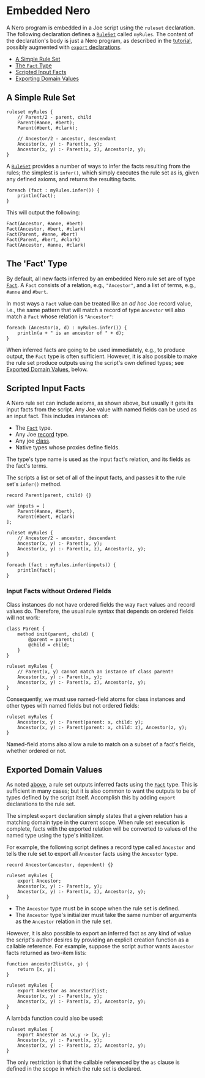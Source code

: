 # Embedded Nero

A Nero program is embedded in a Joe script using the `ruleset` 
declaration.  The following declaration defines a
[`RuleSet`](../library/type.joe.RuleSet.md)
called `myRules`. The content of the declaration's body is just a
Nero program, as described in the [tutorial](nero_tutorial.md),
possibly augmented with 
[`export` declarations](#exported-outputs).

- [A Simple Rule Set](#a-simple-rule-set)
- [The `Fact` Type](#the-fact-type)
- [Scripted Input Facts](#scripted-input-facts)
- [Exporting Domain Values](#exporting-domain-values)

## A Simple Rule Set

```joe
ruleset myRules {
    // Parent/2 - parent, child
    Parent(#anne, #bert);
    Parent(#bert, #clark);

    // Ancestor/2 - ancestor, descendant
    Ancestor(x, y) :- Parent(x, y);
    Ancestor(x, y) :- Parent(x, z), Ancestor(z, y);
}
```

A [`RuleSet`](../library/type.joe.RuleSet.md) provides a number of
ways to infer the facts resulting from the rules; the simplest is
`infer()`, which simply executes the rule set as is, given any
defined axioms, and returns the resulting facts.

```joe
foreach (fact : myRules.infer()) {
    println(fact);
}
```

This will output the following:

```
Fact(Ancestor, #anne, #bert)
Fact(Ancestor, #bert, #clark)
Fact(Parent, #anne, #bert)
Fact(Parent, #bert, #clark)
Fact(Ancestor, #anne, #clark)
```

## The 'Fact' Type

By default, all new facts inferred by an embedded Nero rule set are of 
type [`Fact`](../library/type.joe.Fact.md).  A `Fact` consists of a 
relation, e.g., `"Ancestor"`, and a list of terms, e.g., `#anne` and 
`#bert`. 

In most ways a `Fact` value can be treated like an 
_ad hoc_ Joe record value, i.e., the same pattern that will match a record of
type `Ancestor` will also match a `Fact` whose relation is `"Ancestor"`:

```joe
foreach (Ancestor(a, d) : myRules.infer()) {
    println(a + " is an ancestor of " + d);
}
```

When inferred facts are going to be used immediately, e.g., to produce
output, the `Fact` type is often sufficient.  However, it is also possible
to make the rule set produce outputs using the script's own defined
types; see [Exported Domain Values](#exported-domain-values), below.

## Scripted Input Facts

A Nero rule set can include axioms, as shown above, but usually it gets its
input facts from the script.  Any Joe value with named fields can be used
as an input fact.  This includes instances of:

- The [`Fact`](../library/type.joe.Fact.md) type.
- Any Joe [record](../records.md) type.
- Any joe [class](../classes.md).
- Native types whose proxies define fields.

The type's type name is used as the input fact's relation, and its 
fields as the fact's terms.

The scripts a list or set of all of the input facts, and passes it
to the rule set's `infer()` method.

```joe
record Parent(parent, child) {}

var inputs = [
    Parent(#anne, #bert),
    Parent(#bert, #clark)
];

ruleset myRules {
    // Ancestor/2 - ancestor, descendant
    Ancestor(x, y) :- Parent(x, y);
    Ancestor(x, y) :- Parent(x, z), Ancestor(z, y);
}

foreach (fact : myRules.infer(inputs)) {
    println(fact);
}
```

### Input Facts without Ordered Fields

Class instances do not have ordered fields the way `Fact` values and record
values do. Therefore, the usual rule syntax that depends on
ordered fields will not work:

```joe
class Parent {
    method init(parent, child) {
        @parent = parent;
        @child = child;
    }
}

ruleset myRules {
    // Parent(x, y) cannot match an instance of class parent!
    Ancestor(x, y) :- Parent(x, y);
    Ancestor(x, y) :- Parent(x, z), Ancestor(z, y);
}
```

Consequently, we must use named-field atoms for class instances
and other types with named fields but not ordered fields:


```joe
ruleset myRules {
    Ancestor(x, y) :- Parent(parent: x, child: y);
    Ancestor(x, y) :- Parent(parent: x, child: z), Ancestor(z, y);
}
```

Named-field atoms also allow a rule to match on a subset of a fact's
fields, whether ordered or not.

## Exported Domain Values

As noted [above](#the-fact-type), a rule set outputs inferred facts
using the [`Fact`](../library/type.joe.Fact.md) type.  This is sufficient
in many cases; but it is also common to want the outputs to be of types
defined by the script itself.  Accomplish this by adding `export` 
declarations to the rule set.

The simplest `export` declaration simply states that a given relation
has a matching domain type in the current scope. When rule set execution
is complete, facts with the exported relation will be converted to 
values of the named type using the type's initializer.

For example, the following script defines a record type called
`Ancestor` and tells the rule set to export all `Ancestor` facts using
the `Ancestor` type.

```joe
record Ancestor(ancestor, dependent) {}

ruleset myRules {
    export Ancestor;
    Ancestor(x, y) :- Parent(x, y);
    Ancestor(x, y) :- Parent(x, z), Ancestor(z, y);
}
```

- The `Ancestor` type must be in scope when the rule set is defined.
- The `Ancestor` type's initializer must take the same number of arguments
  as the `Ancestor` relation in the rule set.

However, it is also possible to export an inferred fact as any kind of
value the script's author desires by providing an explicit creation 
function as a callable reference.  For example, suppose the script
author wants `Ancestor` facts returned as two-item lists:

```joe
function ancestor2list(x, y) {
    return [x, y];
}

ruleset myRules {
    export Ancestor as ancestor2list;
    Ancestor(x, y) :- Parent(x, y);
    Ancestor(x, y) :- Parent(x, z), Ancestor(z, y);
}
```

A lambda function could also be used:

```joe
ruleset myRules {
    export Ancestor as \x,y -> [x, y];
    Ancestor(x, y) :- Parent(x, y);
    Ancestor(x, y) :- Parent(x, z), Ancestor(z, y);
}
```

The only restriction is that the callable referenced by the `as` clause
is defined in the scope in which the rule set is declared.


